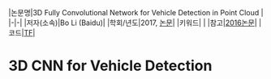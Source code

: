 |논문명|3D Fully Convolutional Network for Vehicle Detection in Point Cloud|
|-|-|
|저자(소속)|Bo Li (Baidu)|
|학회/년도|2017, [논문](https://arxiv.org/pdf/1611.08069.pdf)|
|키워드| |
|참고|[2016논문](https://arxiv.org/pdf/1608.07916.pdf)|
|코드|[TF](https://github.com/yukitsuji/3D_CNN_tensorflow)|

# 3D CNN for Vehicle Detection 

